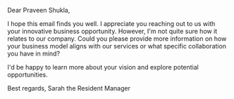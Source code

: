 Dear Praveen Shukla, 

I hope this email finds you well. I appreciate you reaching out to us with your innovative business opportunity. However, I'm not quite sure how it relates to our company. Could you please provide more information on how your business model aligns with our services or what specific collaboration you have in mind? 

I'd be happy to learn more about your vision and explore potential opportunities. 

Best regards, 
Sarah the Resident Manager